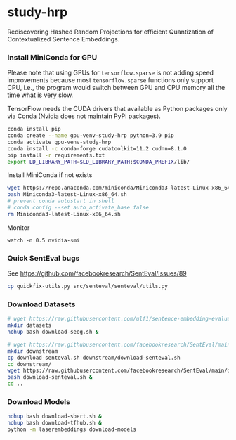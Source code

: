 # study-hrp
Rediscovering Hashed Random Projections for efficient Quantization of Contextualized Sentence Embeddings.


### Install MiniConda for GPU
Please note that using GPUs for `tensorflow.sparse` is not adding speed improvements because most `tensorflow.sparse` functions only support CPU, i.e., the program would switch between GPU and CPU memory all the time what is very slow.

TensorFlow needs the CUDA drivers that available as Python packages only via Conda (Nvidia does not maintain PyPi packages).

```sh
conda install pip
conda create --name gpu-venv-study-hrp python=3.9 pip
conda activate gpu-venv-study-hrp
conda install -c conda-forge cudatoolkit=11.2 cudnn=8.1.0
pip install -r requirements.txt
export LD_LIBRARY_PATH=$LD_LIBRARY_PATH:$CONDA_PREFIX/lib/
```

Install MiniConda if not exists
```sh
wget https://repo.anaconda.com/miniconda/Miniconda3-latest-Linux-x86_64.sh
bash Miniconda3-latest-Linux-x86_64.sh
# prevent conda autostart in shell
# conda config --set auto_activate_base false
rm Miniconda3-latest-Linux-x86_64.sh
```

Monitor
```
watch -n 0.5 nvidia-smi
```


### Quick SentEval bugs
See https://github.com/facebookresearch/SentEval/issues/89

```sh
cp quickfix-utils.py src/senteval/senteval/utils.py
```


### Download Datasets

```sh
# wget https://raw.githubusercontent.com/ulf1/sentence-embedding-evaluation-german/main/download-datasets.sh -O download-seeg.sh
mkdir datasets
nohup bash download-seeg.sh &
```

```sh
# wget https://raw.githubusercontent.com/facebookresearch/SentEval/main/data/downstream/get_transfer_data.bash -O download-senteval.sh
mkdir downstream
cp download-senteval.sh downstream/download-senteval.sh
cd downstream/ 
wget https://raw.githubusercontent.com/facebookresearch/SentEval/main/data/downstream/tokenizer.sed
bash download-senteval.sh &
cd ..
```

### Download Models

```sh
nohup bash download-sbert.sh &
nohup bash download-tfhub.sh &
python -m laserembeddings download-models
```
